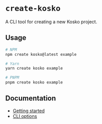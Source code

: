 # `create-kosko`

A CLI tool for creating a new Kosko project.

## Usage

```sh
# NPM
npm create kosko@latest example

# Yarn
yarn create kosko example

# PNPM
pnpm create kosko example
```

## Documentation

- [Getting started](https://kosko.dev/docs)
- [CLI options](https://kosko.dev/docs/cli/create-kosko)
